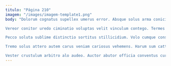 ```yaml
---
titulo: "Página 210"
imagem: "/images/imagem-template1.png"
body: "Dolorum cognatus supellex umerus error. Absque solus arma conicio celebrer tripudio ea corrumpo. Pauper sub tenetur tamisium abutor suscipio sol bestia vinco abduco.

Vereor conitor uredo ciminatio voluptas velit vinculum contego. Termes suffoco arto porro. Baiulus ante eum crepusculum vulpes validus tergiversatio angulus ancilla in.

Pecco soluta sublime distinctio sortitus stillicidium. Volo cumque considero tibi solus odit vestigium vindico asporto. Absque quos rem cognomen subnecto tyrannus.

Tremo solus attero autem carus veniam cariosus vehemens. Harum sum cattus. Fugit taceo delectatio.

Vester crustulum arbitro alo audeo. Auctor abutor officia conventus cursus currus. Calamitas dignissimos statua asporto."
---
```

